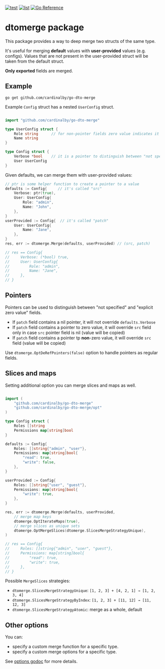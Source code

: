 [![test](https://github.com/cardinalby/go-dto-merge/actions/workflows/test.yml/badge.svg)](https://github.com/cardinalby/go-dto-merge/actions/workflows/test.yml)
[![list](https://github.com/cardinalby/go-dto-merge/actions/workflows/list.yml/badge.svg)](https://github.com/cardinalby/go-dto-merge/actions/workflows/list.yml)
[![Go Reference](https://pkg.go.dev/badge/github.com/cardinalby/go-dto-merge.svg)](https://pkg.go.dev/github.com/cardinalby/go-dto-merge)

# dtomerge package

This package provides a way to deep merge two structs of the same type.

It's useful for merging **default** values with **user-provided** values (e.g. configs).
Values that are not present in the user-provided struct will be taken from the default struct.

**Only exported** fields are merged.

## Example
```
go get github.com/cardinalby/go-dto-merge
```

Example `Config` struct has a nested `UserConfig` struct. 
```go

import "github.com/cardinalby/go-dto-merge"

type UserConfig struct {
    Role string      // for non-pointer fields zero value indicates it's not specified
    Name string
}

type Config struct {
    Verbose *bool    // it is a pointer to distinguish between "not specified" and false
    User UserConfig
}
```

Given defaults, we can merge them with user-provided values:
```go
// ptr is some helper function to create a pointer to a value
defaults := Config{     // it's called "src"
    Verbose: ptr(true),
    User: UserConfig{
        Role: "admin",
        Name: "John",
    },
}
userProvided := Config{  // it's called "patch"
    User: UserConfig{
        Name: "Jane",
    },
}
res, err := dtomerge.Merge(defaults, userProvided) // (src, patch)

// res == Config{
//     Verbose: (*bool) true,
//     User: UserConfig{
//         Role: "admin",
//         Name: "Jane",
//     },
// }
```

## Pointers
Pointers can be used to distinguish between "not specified" and "explicit zero value" fields.
- If `patch` field contains a nil pointer, it will not override `defaults.Verbose`
- If `patch` field contains a pointer to zero value, it will override `src` field
  only in case `src` pointer field is nil (value will be copied)
- If `patch` field contains a pointer tp **non**-zero value, it will override `src` field (value will be copied)

Use `dtomerge.OptDeRefPointers(false)` option to handle pointers as regular fields.

## Slices and maps
Setting additional option you can merge slices and maps as well.

```go

import (
    "github.com/cardinalby/go-dto-merge"
    "github.com/cardinalby/go-dto-merge/opt"
)

type Config struct {    
    Roles []string
    Permissions map[string]bool
}

defaults := Config{
    Roles: []string{"admin", "user"},
    Permissions: map[string]bool{
        "read": true,
        "write": false,
    },
}

userProvided := Config{
    Roles: []string{"user", "guest"},
    Permissions: map[string]bool{
        "write": true,
    },
}

res, err := dtomerge.Merge(defaults, userProvided,
    // merge map keys
    dtomerge.OptIterateMaps(true),
    // merge slices as unique sets
    dtomerge.OptMergeSlices(dtomerge.SlicesMergeStrategyUnique), 		
)

// res == Config{
//     Roles: []string{"admin", "user", "guest"},
//     Permissions: map[string]bool{
//         "read": true,
//         "write": true,
//     },
// }
```

Possible `MergeSlices` strategies:
- `dtomerge.SlicesMergeStrategyUnique`: `[1, 2, 3] + [4, 2, 1] → [1, 2, 3, 4]`
- `dtomerge.SlicesMergeStrategyByIndex`: `[1, 2, 3] + [11, 12] → [11, 12, 3]`
- `dtomerge.SlicesMergeStrategyAtomic`: merge as a whole, default

## Other options
You can: 
- specify a custom merge function for a specific type.
- specify a custom merge options for a specific type.

See [options godoc](https://pkg.go.dev/github.com/cardinalby/go-dto-merge#Options) for more details.


